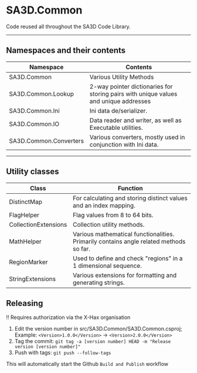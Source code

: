 # SA3D.Common
Code reused all throughout the SA3D Code Library.

---
## Namespaces and their contents

| Namespace              	| Contents                                                                            	|
|------------------------	|--------------------------------------------------------------------------------------	|
| SA3D.Common            	| Various Utility Methods                                                              	|
| SA3D.Common.Lookup     	| 2-way pointer dictionaries for storing pairs with unique values and unique addresses 	|
| SA3D.Common.Ini        	| Ini data de/serializer.                                                              	|
| SA3D.Common.IO         	| Data reader and writer, as well as Executable utilities.                             	|
| SA3D.Common.Converters 	| Various converters, mostly used in conjunction with Ini data.                        	|

---

## Utility classes

| Class                	| Function                                                                               	|
|----------------------	|----------------------------------------------------------------------------------------	|
| DistinctMap<T>       	| For calculating and storing distinct values and an index mapping.                      	|
| FlagHelper           	| Flag values from 8 to 64 bits.                                                         	|
| CollectionExtensions 	| Collection utility methods.                                                            	|
| MathHelper           	| Various mathematical functionalities. Primarily contains angle related methods so far. 	|
| RegionMarker         	| Used to define and check "regions" in a 1 dimensional sequence.                        	|
| StringExtensions     	| Various extensions for formatting and generating strings.                              	|

## Releasing
!! Requires authorization via the X-Hax organisation

1. Edit the version number in src/SA3D.Common/SA3D.Common.csproj; Example: `<Version>1.0.0</Version>` -> `<Version>2.0.0</Version>`
2. Tag the commit: `git tag -a [version number] HEAD -m "Release version [version number]"`
3. Push with tags: `git push --follow-tags`

This will automatically start the Github `Build and Publish` workflow
